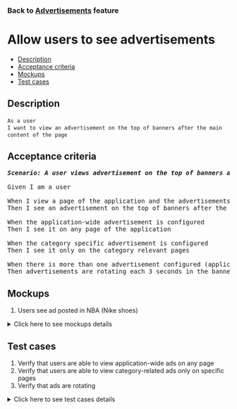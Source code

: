 ### Back to [Advertisements](../../) feature

# Allow users to see advertisements

- [Description](#description)
- [Acceptance criteria](#acceptance-criteria)
- [Mockups](#mockups)
- [Test cases](#test-cases)

## Description

    As a user
    I want to view an advertisement on the top of banners after the main content of the page

## Acceptance criteria

<pre>
<b><i>Scenario: A user views advertisement on the top of banners after the main content of the page</i></b>

Given I am a user

When I view a page of the application and the advertisements are configured to be shown by the admin
Then I see an advertisement on the top of banners after the main content of the page

When the application-wide advertisement is configured
Then I see it on any page of the application

When the category specific advertisement is configured
Then I see it only on the category relevant pages

When there is more than one advertisement configured (application-wide or category specific)
Then advertisements are rotating each 3 seconds in the banner
</pre>

## Mockups

1. Users see ad posted in NBA (Nike shoes)

<details>
  <summary>Click here to see mockups details</summary>

**1. Users see ad posted in NBA (Nike shoes):**

![ Users see ad posted in NBA (Nike shoes)](/sports_hub_portal/mobile_application_features/advertisements/images/display_ads.png)

</details>

## Test cases

1. Verify that users are able to view application-wide ads on any page
2. Verify that users are able to view category-related ads only on specific pages
3. Verify that ads are rotating

<details>
  <summary>Click here to see test cases details</summary>

### **#1. Verify that users are able to view application-wide ads on any page**

|Preconditions|Steps|Expected result
--------------|-----|----------
|- There are advertisements without selected categories|1) Navigate through different pages of the application|1) Users can see advertisements on all pages|

### **#2. Verify that users are able to view category-related ads only on specific pages**

|Preconditions|Steps|Expected result
--------------|-----|----------
|- There are advertisements with some selected categories|1) Navigate to the selected category</br>2) Navigate to another category|1) Users can see advertisements</br>2) Users can’t see advertisements|

### **#3. Verify that ads are rotating**

|Preconditions|Steps|Expected result
--------------|-----|----------
|- There are more than one ad in the category or application-wide|1) Go to the category</br>2) Wait for 3 seconds</br>3) Examine the right sidebar</br>4) Wait till all ads from the category are shown|3) Ad is changed in the section</br>4) The first ad is shown again|
</details>
